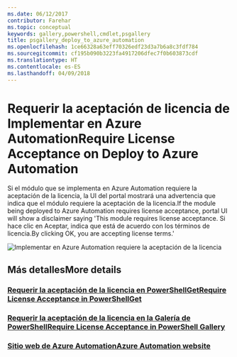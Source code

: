 ```yaml
---
ms.date: 06/12/2017
contributor: Farehar
ms.topic: conceptual
keywords: gallery,powershell,cmdlet,psgallery
title: psgallery_deploy_to_azure_automation
ms.openlocfilehash: 1ce66328a63eff70326edf23d3a7b6a8c3fdf784
ms.sourcegitcommit: cf195b090b3223fa4917206dfec7f0b603873cdf
ms.translationtype: HT
ms.contentlocale: es-ES
ms.lasthandoff: 04/09/2018
---
```

<a name="require-license-acceptance-on-deploy-to-azure-automation"></a><span data-ttu-id="0bf08-103">Requerir la aceptación de licencia de Implementar en Azure Automation</span><span class="sxs-lookup"><span data-stu-id="0bf08-103">Require License Acceptance on Deploy to Azure Automation</span></span>
===========================

<span data-ttu-id="0bf08-104">Si el módulo que se implementa en Azure Automation requiere la aceptación de la licencia, la UI del portal mostrará una advertencia que indica que el módulo requiere la aceptación de la licencia.</span><span class="sxs-lookup"><span data-stu-id="0bf08-104">If the module being deployed to Azure Automation requires license acceptance, portal UI will show a disclaimer saying 'This module requires license acceptance.</span></span> <span data-ttu-id="0bf08-105">Si hace clic en Aceptar, indica que está de acuerdo con los términos de licencia.</span><span class="sxs-lookup"><span data-stu-id="0bf08-105">By clicking OK, you are accepting license terms.'</span></span>


![Implementar en Azure Automation requiere la aceptación de la licencia](Images/DeployToAzureAutomationRequireLicenseAcceptanceDisclaimer.png)


## <a name="more-details"></a><span data-ttu-id="0bf08-107">Más detalles</span><span class="sxs-lookup"><span data-stu-id="0bf08-107">More details</span></span>
### <a name="require-license-acceptance-in-powershellgetpsgetmodulerequirelicenseacceptancemd"></a>[<span data-ttu-id="0bf08-108">Requerir la aceptación de la licencia en PowerShellGet</span><span class="sxs-lookup"><span data-stu-id="0bf08-108">Require License Acceptance in PowerShellGet</span></span>](../psget/module/RequireLicenseAcceptance.md)
### <a name="require-license-acceptance-in-powershell-gallerypsgalleryrequireslicenseacceptancemd"></a>[<span data-ttu-id="0bf08-109">Requerir la aceptación de la licencia en la Galería de PowerShell</span><span class="sxs-lookup"><span data-stu-id="0bf08-109">Require License Acceptance in PowerShell Gallery</span></span>](psgallery_requires_license_acceptance.md)
### <a name="azure-automation-websitehttpazuremicrosoftcomservicesautomation"></a>[<span data-ttu-id="0bf08-110">Sitio web de Azure Automation</span><span class="sxs-lookup"><span data-stu-id="0bf08-110">Azure Automation website</span></span>](http://azure.microsoft.com/services/automation/)